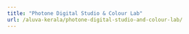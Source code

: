 ```yaml
---
title: "Photone Digital Studio & Colour Lab"
url: /aluva-kerala/photone-digital-studio-and-colour-lab/
---
```


